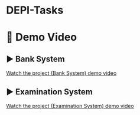 # DEPI-Tasks
# 🎥 Demo Video
## ▶️ Bank System
[ Watch the project (Bank System) demo video](https://drive.google.com/file/d/1E6KzOSVO-myAg_FTdaHV9qln4I_ZfFNz/view?usp=sharing)
## ▶️ Examination System
[Watch the project (Examination System) demo video](https://drive.google.com/file/d/1shCc7n916ixS-bylMsyI-tW4Wzx_NWtP/view?usp=sharing)
